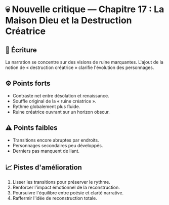 # 💀 Nouvelle critique — Chapitre 17 : La Maison Dieu et la Destruction Créatrice

## 🧠 Écriture
La narration se concentre sur des visions de ruine marquantes. L'ajout de la notion de « destruction créatrice » clarifie l'évolution des personnages.

## ⚙️ Points forts
- Contraste net entre désolation et renaissance.
- Souffle original de la « ruine créatrice ».
- Rythme globalement plus fluide.
- Ruine créatrice ouvrant sur un horizon obscur.

## ⚠️ Points faibles
- Transitions encore abruptes par endroits.
- Personnages secondaires peu développés.
- Derniers pas manquent de liant.

## 📈 Pistes d'amélioration
1. Lisser les transitions pour préserver le rythme.
2. Renforcer l'impact émotionnel de la reconstruction.
3. Poursuivre l'équilibre entre poésie et clarté narrative.
4. Raffermir l'idée de reconstruction totale.
